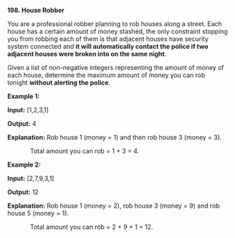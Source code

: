 **198. House Robber**

You are a professional robber planning to rob houses along a street. Each house has a certain amount of money stashed, the only constraint stopping you from robbing each of them is that adjacent houses have security system connected and **it will automatically contact the police if two adjacent houses were broken into on the same night**.

Given a list of non-negative integers representing the amount of money of each house, determine the maximum amount of money you can rob tonight **without alerting the police**.

**Example 1:**

**Input:** [1,2,3,1]

**Output:** 4

**Explanation:** Rob house 1 (money = 1) and then rob house 3 (money = 3).

             Total amount you can rob = 1 + 3 = 4.

**Example 2:**

**Input:** [2,7,9,3,1]

**Output:** 12

**Explanation:** Rob house 1 (money = 2), rob house 3 (money = 9) and rob house 5 (money = 1).

             Total amount you can rob = 2 + 9 + 1 = 12.
